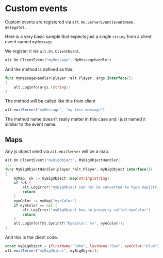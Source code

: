 # Custom events

Custom events are registered via ```alt.On.ServerEvent(eventName, delegate)```.

Here is a very basic sample that expects just a single ```string``` from a client event named ```myMessage```.

We register it via ```alt.On.ClientEvent```.

```go
alt.On.ClientEvent("myMessage", MyMessageHandler)
```

And the method is defined as this.
```go
func MyMessageHandler(player *alt.Player, args interface{})
{            
	alt.LogInfo(args.(string))
}
```

The method will be called like this from client
```js
alt.emitServer("myMessage", "my test message")
```

The method name doesn't really matter in this case and i just named it similar to the event name.

## Maps

Any js object send via ```alt.emitServer``` will be a map.

```go
alt.On.ClientEvent("myBigObject", MyBigObjectHandler)
...
func MyBigObjectHandler(player *alt.Player, myBigObject interface{})
{
    myMap, ok := myBigObject.(map[string]string)
    if !ok {
		alt.LogError("myBigObject can not be converted to type map[string]string")
	    return	
    }
    eyeColor := myMap["eyeColor"]
	if eyeColor == nil {
		alt.LogError("myBigObject has no property called eyeColor")
		return
    }    
    alt.LogInfo(fmt.Sprintf("EyeColor: %v", eyeColor));
}
```
And this is the client code.
```js
const myBigObject = {firstName:"John", lastName:"Doe", eyeColor:"blue"};
alt.emitServer("myBigObject", myBigObject);
```